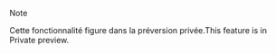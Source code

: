 > [!NOTE]
> <span data-ttu-id="0f00d-101">Cette fonctionnalité figure dans la préversion privée.</span><span class="sxs-lookup"><span data-stu-id="0f00d-101">This feature is in Private preview.</span></span> 
